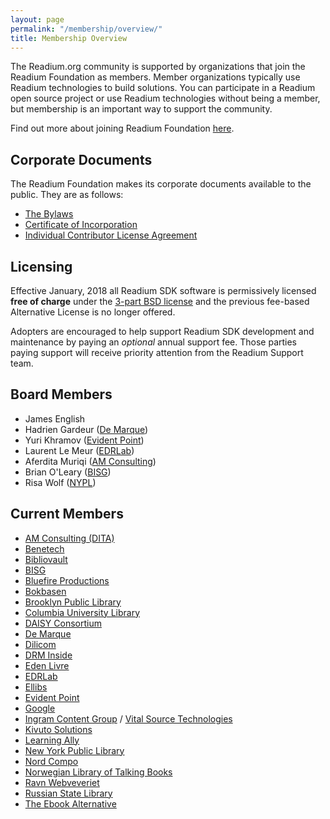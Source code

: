 ```yaml
---
layout: page
permalink: "/membership/overview/"
title: Membership Overview
---
```

The Readium.org community is supported by organizations that join the Readium Foundation as members. Member organizations typically use Readium technologies to build solutions. You can participate in a Readium open source project or use Readium technologies without being a member, but membership is an important way to support the community.

Find out more about joining Readium Foundation [here](http://readium.org/membership/join/).

## Corporate Documents

The Readium Foundation makes its corporate documents available to the public. They are as follows:

- [The Bylaws](/membership/org-docs/readium-foundation-bylaws)
- [Certificate of Incorporation](../../documents/READIUM-FOUNDATION-CERTIFICATE-OF-INCORPORATION.pdf)
- [Individual Contributor License Agreement](../../documents/Individual%20Contributor%20License%20Agreement.pdf)


## Licensing

Effective January, 2018 all Readium SDK software is permissively licensed **free of charge** under the [3-part BSD license](https://github.com/readium/readium.github.io/blob/master/license.txt) and the previous fee-based Alternative License is no longer offered. 

Adopters are encouraged to help support Readium SDK development and maintenance by paying an _optional_ annual support fee. Those parties paying support will receive priority attention from the Readium Support team.

## Board Members

- James English
- Hadrien Gardeur ([De Marque](https://www.demarque.com))
- Yuri Khramov ([Evident Point](http://www.evidentpoint.com/))
- Laurent Le Meur ([EDRLab](https://edrlab.org))
- Aferdita Muriqi ([AM Consulting](mailto:aferdita.muriqi@gmail.com))
- Brian O'Leary ([BISG](https://www.bisg.org))
- Risa Wolf ([NYPL](https://www.nypl.org))

## Current Members

- [AM Consulting (DITA)](mailto:aferdita.muriqi@gmail.com)
- [Benetech](https://benetech.org/)
- [Bibliovault](https://www.bibliovault.org)
- [BISG](https://www.bisg.org)
- [Bluefire Productions](http://www.bluefirereader.com/)
- [Bokbasen](https://www.bokbasen.no/)
- [Brooklyn Public Library](https://www.bklynlibrary.org/)
- [Columbia University Library](https://library.columbia.edu/)
- [DAISY Consortium](http://www.daisy.org/home)
- [De Marque](https://www.demarque.com/)
- [Dilicom](http://www.dilicom.net)
- [DRM Inside](http://www.drminside.com/drminside_ENG/drminside.html)
- [Eden Livre](https://www.edenlivres.fr/)
- [EDRLab](https://www.edenlivres.fr/)
- [Ellibs](https://www.edenlivres.fr/)
- [Evident Point](http://www.evidentpoint.com/)
- [Google](https://www.google.org/)
- [Ingram Content Group](https://www.ingramcontent.com/) / [Vital Source Technologies](https://www.vitalsource.com/)
- [Kivuto Solutions](https://kivuto.com/)
- [Learning Ally](https://learningally.org/)
- [New York Public Library](https://www.nypl.org/)
- [Nord Compo](http://www.nordcompo.com/)
- [Norwegian Library of Talking Books](http://www.nlb.no)
- [Ravn Webveveriet](https://www.ravn.no/)
- [Russian State Library](https://www.rsl.ru)
- [The Ebook Alternative](https://www.tea-ebook.com/)
